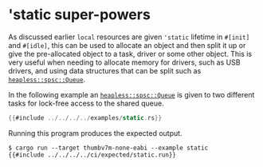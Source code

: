 # 'static super-powers

As discussed earlier `local` resources are given `'static` lifetime in `#[init]` and `#[idle]`,
this can be used to allocate an object and then split it up or give the pre-allocated object to a
task, driver or some other object.
This is very useful when needing to allocate memory for drivers, such as USB drivers, and using
data structures that can be split such as [`heapless::spsc::Queue`].

In the following example an [`heapless::spsc::Queue`] is given to two different tasks for lock-free access
to the shared queue.

[`heapless::spsc::Queue`]: https://docs.rs/heapless/0.7.5/heapless/spsc/struct.Queue.html


``` rust
{{#include ../../../../examples/static.rs}}
```

Running this program produces the expected output.

``` console
$ cargo run --target thumbv7m-none-eabi --example static
{{#include ../../../../ci/expected/static.run}}
```
